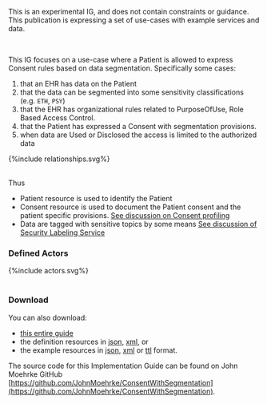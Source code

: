 <div markdown="1" class="dragon">

This is an experimental IG, and does not contain constraints or guidance. This publication is expressing a set of use-cases with example services and data.

</div>
<br clear="all">

This IG focuses on a use-case where a Patient is allowed to express Consent rules based on data segmentation. Specifically some cases:

1.  that an EHR has data on the Patient
2.  that the data can be segmented into some sensitivity classifications (e.g. `ETH`, `PSY`)
3.  that the EHR has organizational rules related to PurposeOfUse, Role Based Access Control.
4.  that the Patient has expressed a Consent with segmentation provisions. 
6.  when data are Used or Disclosed the access is limited to the authorized data


<div>
{%include relationships.svg%}
</div>
<br clear="all">

Thus
- Patient resource is used to identify the Patient
- Consent resource is used to document the Patient consent and the patient specific provisions. [See discussion on Consent profiling](consent.html)
- Data are tagged with sensitive topics by some means [See discussion of Security Labeling Service](sls.html)

### Defined Actors

<div>
{%include actors.svg%}
</div>
<br clear="all">

### Download 

You can also download:

* [this entire guide](full-ig.zip)
* the definition resources in [json](definitions.json.zip), [xml](definitions.xml.zip), or
* the example resources in [json](examples.json.zip), [xml](examples.xml.zip) or [ttl](examples.ttl.zip) format.

The source code for this Implementation Guide can be found on John Moehrke GitHub [https://github.com/JohnMoehrke/ConsentWithSegmentation](https://github.com/JohnMoehrke/ConsentWithSegmentation).


